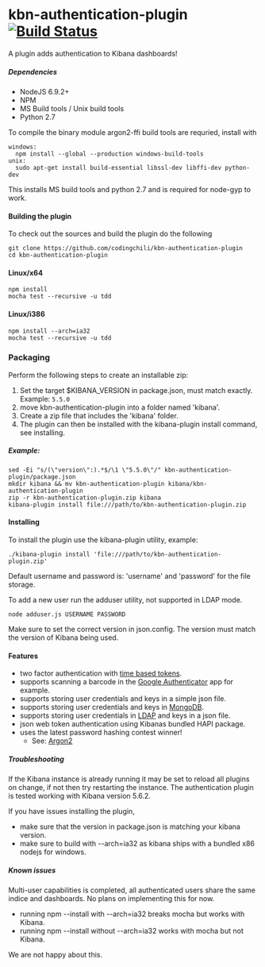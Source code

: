 # kbn-authentication-plugin [![Build Status](https://travis-ci.org/codingchili/kbn-authentication-plugin.svg?branch=master)](https://travis-ci.org/codingchili/kbn-authentication-plugin)
A plugin adds authentication to Kibana dashboards!

##### Dependencies

- NodeJS 6.9.2+
- NPM
- MS Build tools / Unix build tools
- Python 2.7

To compile the binary module argon2-ffi build tools are requried, install with
```
windows: 
  npm install --global --production windows-build-tools
unix:    
  sudo apt-get install build-essential libssl-dev libffi-dev python-dev
```
This installs MS build tools and python 2.7 and is required for node-gyp to work.

#### Building the plugin
To check out the sources and build the plugin do the following
```
git clone https://github.com/codingchili/kbn-authentication-plugin
cd kbn-authentication-plugin
```

#### Linux/x64
```
npm install
mocha test --recursive -u tdd
```
#### Linux/i386
```
npm install --arch=ia32
mocha test --recursive -u tdd
```
### Packaging

Perform the following steps to create an installable zip:
1. Set the target $KIBANA_VERSION in package.json, must match exactly. Example: ```5.5.0```
1. move kbn-authentication-plugin into a folder named 'kibana'.
2. Create a zip file that includes the 'kibana' folder.
4. The plugin can then be installed with the kibana-plugin install command, see installing.

##### Example: 
```
sed -Ei "s/(\"version\":).*$/\1 \"5.5.0\"/" kbn-authentication-plugin/package.json
mkdir kibana && mv kbn-authentication-plugin kibana/kbn-authentication-plugin
zip -r kbn-authentication-plugin.zip kibana
kibana-plugin install file:///path/to/kbn-authentication-plugin.zip
```

#### Installing
To install the plugin use the kibana-plugin utility, example:
```
./kibana-plugin install 'file:///path/to/kbn-authentication-plugin.zip'
```

Default username and password is: 'username' and 'password' for the file storage.

To add a new user run the adduser utility, not supported in LDAP mode.
```
node adduser.js USERNAME PASSWORD
```

Make sure to set the correct version in json.config. The version must match the version of Kibana being used.

#### Features
- two factor authentication with [time based tokens](https://en.wikipedia.org/wiki/Time-based_One-time_Password_Algorithm).
- supports scanning a barcode in the [Google Authenticator](https://www.google.se/search?q=Google+authenticator) app for example.
- supports storing user credentials and keys in a simple json file.
- supports storing user credentials and keys in [MongoDB](https://www.mongodb.com/).
- supports storing user credentials in [LDAP](https://en.wikipedia.org/wiki/Lightweight_Directory_Access_Protocol) and keys in a json file.
- json web token authentication using Kibanas bundled HAPI package.
- uses the latest password hashing contest winner!
  - See: [Argon2](https://password-hashing.net/)

##### Troubleshooting
If the Kibana instance is already running it may be set to reload all plugins on change, if not then try restarting the instance. The authentication plugin is tested working with Kibana version 5.6.2.

If you have issues installing the plugin,
- make sure that the version in package.json is matching your kibana version.
- make sure to build with --arch=ia32 as kibana ships with a bundled x86 nodejs for windows.


##### Known issues
Multi-user capabilities is completed, all authenticated users share the same indice and dashboards.
No plans on implementing this for now.

- running npm --install with --arch=ia32 breaks mocha but works with Kibana.
- running npm --install without --arch=ia32 works with mocha but not Kibana.

We are not happy about this.
